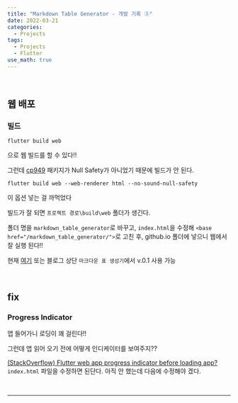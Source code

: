 ```yaml
---
title: "Markdown Table Generator - 개발 기록 ③"
date: 2022-03-21
categories:
  - Projects
tags:
  - Projects
  - Flutter
use_math: true
---
```

<br>

## 웹 배포

### 빌드

```
flutter build web
```
으로 웹 빌드를 할 수 있다!!  

그런데 [cp949](https://pub.dev/packages/cp949) 패키지가 Null Safety가 아니었기 때문에 빌드가 안 된다.  

```
flutter build web --web-renderer html --no-sound-null-safety
```
이 옵션 넣는 걸 까먹었다  

빌드가 잘 되면 `프로젝트 경로\build\web` 폴더가 생긴다.  

폴더 명을 `markdown_table_generator`로 바꾸고, `index.html`을 수정해 `<base href="/markdown_table_generator/">`로 고친 후, github.io 폴더에 넣으니 웹에서 잘 실행 된다!!  

현재 [여기](https://cyj893.github.io/markdown_table_generator/) 또는 블로그 상단 `마크다운 표 생성기`에서 v.0.1 사용 가능  

<br>

## fix

### Progress Indicator

앱 들어가니 로딩이 꽤 걸린다!!  

그런데 앱 읽어 오기 전에 어떻게 인디케이터를 보여주지??

[(StackOverflow) Flutter web app progress indicator before loading app?](https://stackoverflow.com/questions/57209754/flutter-web-app-progress-indicator-before-loading-app)  
`index.html` 파일을 수정하면 된단다. 아직 안 했는데 다음에 수정해야 겠다.  

<br>

---

<br>
